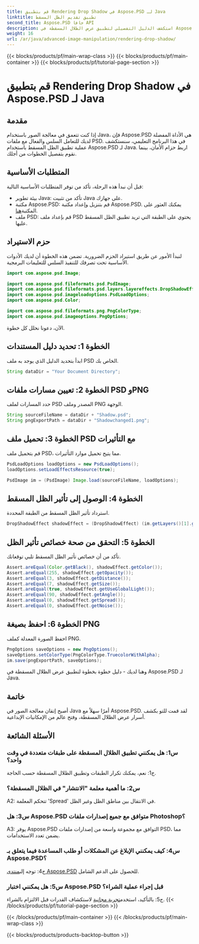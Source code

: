 ```yaml
---
title: قم بتطبيق Rendering Drop Shadow في Aspose.PSD لـ Java
linktitle: تطبيق تقديم الظل المسقط
second_title: Aspose.PSD جافا API
description: استكشف الدليل التفصيلي لتطبيق عرض الظلال المسقطة في Aspose.PSD لـ Java، مما يعزز مهارات معالجة الصور لديك دون عناء.
weight: 16
url: /ar/java/advanced-image-manipulation/rendering-drop-shadow/
---
```


{{< blocks/products/pf/main-wrap-class >}}
{{< blocks/products/pf/main-container >}}
{{< blocks/products/pf/tutorial-page-section >}}

# قم بتطبيق Rendering Drop Shadow في Aspose.PSD لـ Java

## مقدمة

إذا كنت تتعمق في معالجة الصور باستخدام Java، فإن Aspose.PSD هي الأداة المفضلة لديك للتعامل السلس والفعال مع ملفات PSD. في هذا البرنامج التعليمي، سنستكشف عملية تطبيق الظل المسقط باستخدام Aspose.PSD لـ Java. اربط حزام الأمان، بينما نقوم بتفصيل الخطوات من أجلك.

## المتطلبات الأساسية

قبل أن نبدأ هذه الرحلة، تأكد من توفر المتطلبات الأساسية التالية:

- بيئة تطوير Java: تأكد من تثبيت Java على جهازك.
- مكتبة Aspose.PSD: قم بتنزيل وإعداد مكتبة Aspose.PSD. يمكنك العثور على المكتبة[هنا](https://releases.aspose.com/psd/java/).
- ملف PSD: قم بإعداد ملف PSD يحتوي على الطبقة التي تريد تطبيق الظل المسقط عليها.

## حزم الاستيراد

لنبدأ الأمور عن طريق استيراد الحزم الضرورية. تضمن هذه الخطوة أن لديك الأدوات الأساسية تحت تصرفك للتنفيذ السلس للتعليمات البرمجية.

```java
import com.aspose.psd.Image;

import com.aspose.psd.fileformats.psd.PsdImage;
import com.aspose.psd.fileformats.psd.layers.layereffects.DropShadowEffect;
import com.aspose.psd.imageloadoptions.PsdLoadOptions;
import com.aspose.psd.Color;

import com.aspose.psd.fileformats.png.PngColorType;
import com.aspose.psd.imageoptions.PngOptions;
```

الآن، دعونا نحلل كل خطوة.

## الخطوة 1: تحديد دليل المستندات

ابدأ بتحديد الدليل الذي يوجد به ملف PSD الخاص بك.

```java
String dataDir = "Your Document Directory";
```

## الخطوة 2: تعيين مسارات ملفات PSD وPNG

حدد المسارات لملف PSD المصدر وملف PNG الوجهة.

```java
String sourceFileName = dataDir + "Shadow.psd";
String pngExportPath = dataDir + "Shadowchanged1.png";
```

## الخطوة 3: تحميل ملف PSD مع التأثيرات

قم بتحميل ملف PSD، مما يتيح تحميل موارد التأثيرات.

```java
PsdLoadOptions loadOptions = new PsdLoadOptions();
loadOptions.setLoadEffectsResource(true);

PsdImage im = (PsdImage) Image.load(sourceFileName, loadOptions);
```

## الخطوة 4: الوصول إلى تأثير الظل المسقط

استرداد تأثير الظل المسقط من الطبقة المحددة.

```java
DropShadowEffect shadowEffect = (DropShadowEffect) (im.getLayers()[1].getBlendingOptions().getEffects()[0]);
```

## الخطوة 5: التحقق من صحة خصائص تأثير الظل

تأكد من أن خصائص تأثير الظل المسقط تلبي توقعاتك.

```java
Assert.areEqual(Color.getBlack(), shadowEffect.getColor());
Assert.areEqual(255, shadowEffect.getOpacity());
Assert.areEqual(3, shadowEffect.getDistance());
Assert.areEqual(7, shadowEffect.getSize());
Assert.areEqual(true, shadowEffect.getUseGlobalLight());
Assert.areEqual(90, shadowEffect.getAngle());
Assert.areEqual(0, shadowEffect.getSpread());
Assert.areEqual(0, shadowEffect.getNoise());
```

## الخطوة 6: احفظ بصيغة PNG

احفظ الصورة المعدلة كملف PNG.

```java
PngOptions saveOptions = new PngOptions();
saveOptions.setColorType(PngColorType.TruecolorWithAlpha);
im.save(pngExportPath, saveOptions);
```

وهنا لديك - دليل خطوة بخطوة لتطبيق عرض الظلال المسقطة في Aspose.PSD لـ Java.

## خاتمة

أصبح إتقان معالجة الصور في Java أمرًا سهلاً مع Aspose.PSD. لقد قمت للتو بكشف أسرار عرض الظلال المسقطة، وفتح عالم من الإمكانيات الإبداعية.

## الأسئلة الشائعة

### س1: هل يمكنني تطبيق الظلال المسقطة على طبقات متعددة في وقت واحد؟

ج1: نعم، يمكنك تكرار الطبقات وتطبيق الظلال المسقطة حسب الحاجة.

### س2: ما أهمية معلمة "الانتشار" في الظلال المسقطة؟

A2: تتحكم المعلمة 'Spread' في الانتقال بين مناطق الظل وغير الظل.

### س3: هل Aspose.PSD متوافق مع جميع إصدارات ملفات Photoshop؟

A3: يوفر Aspose.PSD التوافق مع مجموعة واسعة من إصدارات ملفات PSD، مما يضمن تعدد الاستخدامات.

### س4: كيف يمكنني الإبلاغ عن المشكلات أو طلب المساعدة فيما يتعلق بـ Aspose.PSD؟

 ج4: توجه إلى[منتدى Aspose.PSD](https://forum.aspose.com/c/psd/34) للحصول على الدعم الشامل.

### س5: هل يمكنني اختبار Aspose.PSD قبل إجراء عملية الشراء؟

 ج5: بالتأكيد، استخدم[تجربة مجانية](https://releases.aspose.com/) لاستكشاف القدرات قبل الالتزام بالشراء.
{{< /blocks/products/pf/tutorial-page-section >}}

{{< /blocks/products/pf/main-container >}}
{{< /blocks/products/pf/main-wrap-class >}}

{{< blocks/products/products-backtop-button >}}
